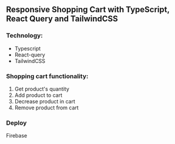 ## Responsive Shopping Cart with TypeScript, React Query and TailwindCSS

### Technology:
* Typescript
* React-query
* TailwindCSS

### Shopping cart functionality:
1. Get product's quantity
2. Add product to cart
3. Decrease product in cart
4. Remove product from cart

### Deploy
Firebase
